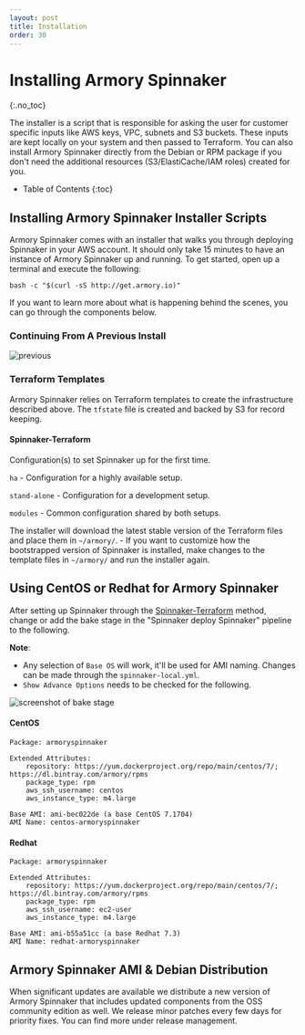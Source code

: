 ```yaml
---
layout: post
title: Installation
order: 30
---
```

# Installing Armory Spinnaker
{:.no_toc}

The installer is a script that is responsible for asking the user for customer specific inputs like AWS keys, VPC, subnets and S3 buckets. These inputs are kept locally on your system and then passed to Terraform.  You can also install Armory Spinnaker directly from the Debian or RPM package if you don't need the additional resources (S3/ElastiCache/IAM roles) created for you.



* Table of Contents
{:toc}

## Installing Armory Spinnaker Installer Scripts
Armory Spinnaker comes with an installer that walks you through deploying Spinnaker in your AWS account.  It should only take 15 minutes to have an instance of Armory Spinnaker up and running.  To get started, open up a terminal and execute the following:

`bash -c "$(curl -sS http://get.armory.io)"`

If you want to learn more about what is happening behind the scenes, you can go through the components below.


### Continuing From A Previous Install
![previous](https://cl.ly/0T2O2i0Q2f1q/Image%202017-04-14%20at%209.15.55%20AM.png)

### Terraform Templates
Armory Spinnaker relies on Terraform templates to create the infrastructure described above.  The `tfstate` file is created and backed by S3 for record keeping.

#### Spinnaker-Terraform
Configuration(s) to set Spinnaker up for the first time.

`ha` - Configuration for a highly available setup.

`stand-alone` - Configuration for a development setup.

`modules` - Common configuration shared by both setups.

The installer will download the latest stable version of the Terraform files and place them in `~/armory/`. - If you want to customize how the bootstrapped version of Spinnaker is installed, make changes to the template files in `~/armory/` and run the installer again.


## Using CentOS or Redhat for Armory Spinnaker
After setting up Spinnaker through the [Spinnaker-Terraform](#spinnaker-terraform) method, change or add the bake stage in the "Spinnaker deploy Spinnaker" pipeline to the following.

**Note**:
- Any selection of `Base OS` will work, it'll be used for AMI naming. Changes can be made through the `spinnaker-local.yml`.
- `Show Advance Options` needs to be checked for the following.

![screenshot of bake stage](https://cl.ly/431n1T2r1O0U/Screen%20Shot%202017-07-24%20at%204.39.17%20PM.png)


#### CentOS
```
Package: armoryspinnaker

Extended Attributes:
    repository: https://yum.dockerproject.org/repo/main/centos/7/; https://dl.bintray.com/armory/rpms
    package_type: rpm
    aws_ssh_username: centos
    aws_instance_type: m4.large

Base AMI: ami-bec022de (a base CentOS 7.1704)
AMI Name: centos-armoryspinnaker
```


#### Redhat
```
Package: armoryspinnaker

Extended Attributes:
    repository: https://yum.dockerproject.org/repo/main/centos/7/; https://dl.bintray.com/armory/rpms
    package_type: rpm
    aws_ssh_username: ec2-user
    aws_instance_type: m4.large

Base AMI: ami-b55a51cc (a base Redhat 7.3)
AMI Name: redhat-armoryspinnaker
```


## Armory Spinnaker AMI & Debian Distribution
When significant updates are available we distribute a new version of Armory Spinnaker that includes updated components from the OSS community edition as well.  We release minor patches every few days for priority fixes.  You can find more under release management.
